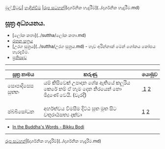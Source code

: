 [මුල් පිටුව](../index.md)| [හැඳින්වීම](../හැඳින්වීම.md) |[රූප සටහන්](../GA/රූපසටහන්.md)|[දාර්ශනික හැදෑරීම්](../දාර්ශනික හැදෑරීම.md)

## සූත්‍ර අධ්‍යයනය.

- [ලෝක කතා](../suttha/ලෝක කතා.md)
- [රතන සූත්‍රය](../suttha/රතනසුත්ත.md)
- [උරග සූත්‍රය](../suttha/උරග සූත්‍රය.md) - හැව අරින්නාක් මෙන් ශෝකය කෝපය හැරදැමීම.
- [ප්‍රතිපදාව](../suttha/ප්‍රතිපදාව.md)


-----

සූත්‍ර නාමය | කරුණු | යොමුව
------------ | ------------- | -----------
සොපාදිසෙස සුත‍්තං | යම් කිසිවෙක් උපාදාන ශේෂ ඇතියේ කලුරිය කෙරේ නම් ඒ හැම දෙන නිරයෙන් නො මිදුණේ වෙයි. (වැරදී) | [ 1](https://tipitaka.lk/an-9-1-2-2/22-3/sinh) [2](http://localhost:8400/an-9-1-2-2)
  |  |
  |  |  |
  |  |  |
ඡබ්බිසෝධන  | අර්හත්වය විමසීම දිට්ඨ සුත මුත සිට චතුරාර්‍යසත්‍ය දක්වා  |[1](https://tipitaka.lk/mn-3-2-2/pali) [2](http://localhost:8400/mn-3-2-2)





  - [In the Buddha's Words - Bikku Bodi](https://www.dhammawheel.com/viewtopic.php?p=279487#p279487)


----
[රූප සටහන්](../GA/රූපසටහන්.md)|[දාර්ශනික හැදෑරීම්](../දාර්ශනික හැදෑරීම.md)
